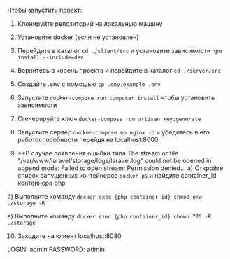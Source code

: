 Чтобы запустить проект:

1. Клонируйте репозиторий на локальную машину

2. Установите docker (если не установлен)

3. Перейдите в каталог `cd ./client/src` и установите зависимости `npm install --include=dev`

4. Вернитесь в корень проекта и перейдите в каталог `cd ./server/src`

5. Создайте .env с помощью `cp .env.example .env`

6. Запустите `docker-compose run composer install` чтобы установить зависимости

7. Сгенерируйте ключ `docker-compose run artisan key:generate`

8. Запуcтите сервер `docker-compose up nginx -d` и убедитесь в его работоспособности перейдя на localhost:8000

9. **В случае появления ошибки типа The stream or file "/var/www/laravel/storage/logs/laravel.log" could not be opened in append mode: Failed to open stream: Permission denied...
  а) Откройте список запущенных контейнеров `docker ps` и найдите container_id контейнера php
  
  б) Выполните команду `docker exec {php container_id} chmod o+w ./storage -R`
  
  в) Выполните команду `docker exec {php container_id} chown 775 -R ./storage`

10. Заходите на клиент localhost:8080

LOGIN: admin
PASSWORD: admin
